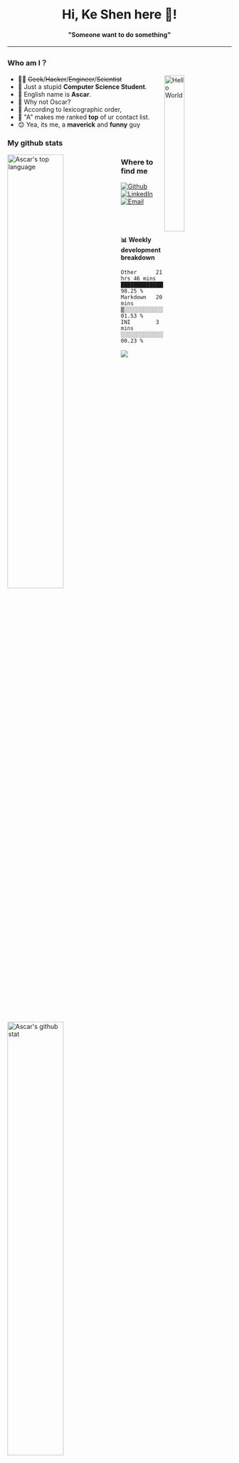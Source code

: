 <h1 align="center">Hi, Ke Shen here 🤗! </h1>
<h4 align="center">"Someone want to do something"</h4>

---



<h3>Who am I？</h3>
<img align="right" alt="Hello World" width="30%" src="https://media.giphy.com/media/MeJgB3yMMwIaHmKD4z/giphy.gif">

- 👨‍💻 ~~Geek~~/~~Hacker~~/~~Engineer~~/~~Scientist~~ 
- 🙇 Just a stupid **Computer Science Student**.
- 💁 English name is **Ascar**. 
- 🤷 Why not Oscar?
- 🙆 According to lexicographic order, 
- 🤦 "A" makes me ranked **top** of ur contact list.
- 😊 Yea, its me, a **maverick** and **funny** guy




<h3>My github stats</h3>

<img align="left" alt="Ascar's top language" width="50%" src="https://github-readme-stats.vercel.app/api/top-langs/?username=Ascarshen&layout=compact&show_icons=true">
<img align="left" alt="Ascar's github stat" width="50%" src="https://github-readme-stats.vercel.app/api?username=Ascarshen&count_private=true">



<h3>Where to find me</h3>
<p><a href="https://github.com/Ascarshen" target="_blank"><img alt="Github" src="https://img.shields.io/badge/GitHub-%2312100E.svg?&style=for-the-badge&logo=Github&logoColor=white" /></a></a> <a href="https://www.linkedin.com/in/shen-ke-ascsr-8689101a3/" target="_blank"><img alt="LinkedIn" src="https://img.shields.io/badge/linkedin-%230077B5.svg?&style=for-the-badge&logo=linkedin&logoColor=white" />
 <a href="mailto:ascarshen@gmail.com">
 <img alt="Email" src="https://img.shields.io/badge/Email-D14836?&style=for-the-badge&logo=Gmail&logoColor=white" />
 </a>
</p>


<br/>
<br/>

#### :bar_chart: Weekly development breakdown

<!--START_SECTION:waka-->
```text
Other      21 hrs 46 mins  ████████████████████████▓   98.25 % 
Markdown   20 mins         ▒░░░░░░░░░░░░░░░░░░░░░░░░   01.53 % 
INI        3 mins          ░░░░░░░░░░░░░░░░░░░░░░░░░   00.23 % 
```
<!--END_SECTION:waka-->


![](https://img.shields.io/badge/Ascar-passing-green)
